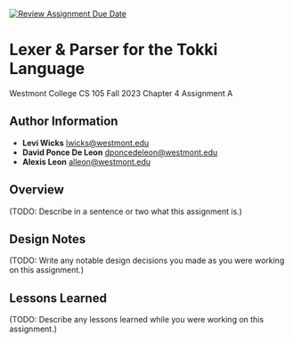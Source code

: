 [![Review Assignment Due Date](https://classroom.github.com/assets/deadline-readme-button-24ddc0f5d75046c5622901739e7c5dd533143b0c8e959d652212380cedb1ea36.svg)](https://classroom.github.com/a/a2fQs4QM)
# Lexer & Parser for the Tokki Language
Westmont College CS 105 Fall 2023
Chapter 4 Assignment A

## Author Information
- **Levi Wicks** lwicks@westmont.edu
- **David Ponce De Leon** dponcedeleon@westmont.edu
- **Alexis Leon** alleon@westmont.edu

## Overview
(TODO: Describe in a sentence or two what this assignment is.)

## Design Notes
(TODO: Write any notable design decisions you made as you were working on this assignment.)

## Lessons Learned
(TODO: Describe any lessons learned while you were working on this assignment.)